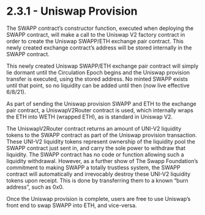 # 2.3.1 - Uniswap Provision

The SWAPP contract’s constructor function, executed when deploying the SWAPP contract, will make a call to the Uniswap V2 factory contract in order to create the Uniswap SWAPP/ETH exchange pair contract. This newly created exchange contract’s address will be stored internally in the SWAPP contract.

This newly created Uniswap SWAPP/ETH exchange pair contract will simply lie dormant until the Circulation Epoch begins and the Uniswap provision transfer is executed, using the stored address. No minted SWAPP exists until that point, so no liquidity can be added until then (now live effective 6/8/21).

As part of sending the Uniswap provision SWAPP and ETH to the exchange pair contract, a UniswapV2Router contract is used, which internally wraps the ETH into WETH (wrapped ETH), as is standard in Uniswap V2.

The UniswapV2Router contract returns an amount of UNI-V2 liquidity tokens to the SWAPP contract as part of the Uniswap provision transaction. These UNI-V2 liquidity tokens represent ownership of the liquidity pool the SWAPP contract just sent in, and carry the sole power to withdraw that liquidity. The SWAPP contract has no code or function allowing such a liquidity withdrawal. However, as a further show of The Swapp Foundation’s commitment to making SWAPP a totally trustless system, the SWAPP contract will automatically and irrevocably destroy these UNI-V2 liquidity tokens upon receipt. This is done by transferring them to a known “burn address”, such as 0x0.

Once the Uniswap provision is complete, users are free to use Uniswap’s front end to swap SWAPP into ETH, and vice-versa.
